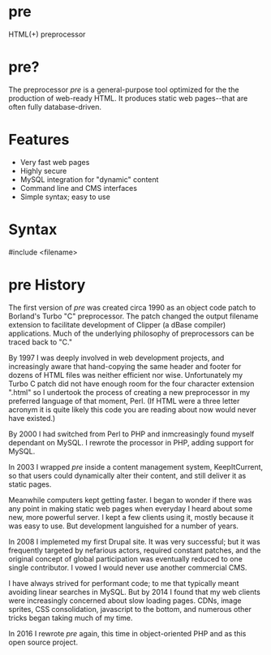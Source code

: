 # pre
HTML(+) preprocessor

# pre?

The preprocessor _pre_ is a general-purpose tool optimized for the the production of web-ready HTML. It produces static web pages--that are often fully database-driven.

# Features
* Very fast web pages
* Highly secure
* MySQL integration for "dynamic" content
* Command line and CMS interfaces
* Simple syntax; easy to use

# Syntax
 #include &lt;filename&gt;

# pre History

The first version of _pre_ was created circa 1990 as an object code patch to Borland's Turbo "C" preprocessor. The patch changed the output filename extension to facilitate development of Clipper (a dBase compiler) applications. Much of the underlying philosophy of preprocessors can be traced back to "C."

By 1997 I was deeply involved in web development projects, and increasingly aware that hand-copying the same header and footer for dozens of HTML files was neither efficient nor wise. Unfortunately my Turbo C patch did not have enough room for the four character extension ".html" so I undertook the process of creating a new preprocessor in my preferred language of that moment, Perl. (If HTML were a three letter acronym it is quite likely this code you are reading about now would never have existed.)

By 2000 I had switched from Perl to PHP and inmcreasingly found myself dependant on MySQL. I rewrote the processor in PHP, adding support for MySQL.

In 2003 I wrapped _pre_ inside a content management system, KeepItCurrent, so that users could dynamically alter their content, and still deliver it as static pages.

Meanwhile computers kept getting faster. I began to wonder if there was any point in making static web pages when everyday I heard about some new, more powerful server. I kept a few clients using it, mostly because it was easy to use. But development languished for a number of years.

In 2008 I implemeted my first Drupal site. It was very successful; but it was frequently targeted by nefarious actors, required constant patches, and the original concept of global participation was eventually reduced to one single contributor. I vowed I would never use another commercial CMS.

I have always strived for performant code; to me that typically meant avoiding linear searches in MySQL. But by 2014 I found that my web clients were increasingly concerned about slow loading pages. CDNs, image sprites, CSS consolidation, javascript to the bottom, and numerous other tricks began taking much of my time.

In 2016 I rewrote _pre_ again, this time in object-oriented PHP and as this open source project.

